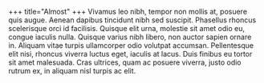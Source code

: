 +++
title="Almost"
+++
Vivamus leo nibh, tempor non mollis at, posuere quis augue. Aenean dapibus tincidunt nibh sed suscipit. Phasellus rhoncus scelerisque orci id facilisis. Quisque elit urna, molestie sit amet odio eu, congue iaculis nulla. Quisque varius nibh libero, non auctor sapien ornare in. Aliquam vitae turpis ullamcorper odio volutpat accumsan. Pellentesque elit nisi, rhoncus viverra luctus eget, iaculis at lacus. Duis finibus eu tortor sit amet malesuada. Cras ultrices, quam ac posuere viverra, justo odio rutrum ex, in aliquam nisl turpis ac elit.
